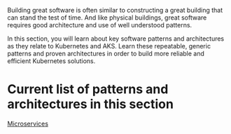 Building great software is often similar to constructing a great building that can stand the test of time.  And like physical buildings, great software requires good architecture and use of well understood patterns. 

In this section, you will learn about key software patterns and architectures as they relate to Kubernetes and AKS. Learn these repeatable, generic patterns and proven architectures in order to build more reliable and efficient Kubernetes solutions. 

# Current list of patterns and architectures in this section
[Microservices](microservices.md)
